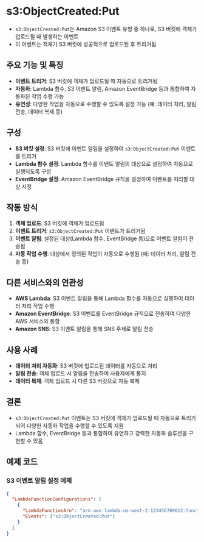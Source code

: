 # s3:ObjectCreated:Put

- `s3:ObjectCreated:Put`는 Amazon S3 이벤트 유형 중 하나로, S3 버킷에 객체가 업로드될 때 발생하는 이벤트
- 이 이벤트는 객체가 S3 버킷에 성공적으로 업로드된 후 트리거됨

## 주요 기능 및 특징
- **이벤트 트리거**: S3 버킷에 객체가 업로드될 때 자동으로 트리거됨
- **자동화**: Lambda 함수, S3 이벤트 알림, Amazon EventBridge 등과 통합하여 자동화된 작업 수행 가능
- **유연성**: 다양한 작업을 자동으로 수행할 수 있도록 설정 가능 (예: 데이터 처리, 알림 전송, 데이터 복제 등)

## 구성
- **S3 버킷 설정**: S3 버킷에 이벤트 알림을 설정하여 `s3:ObjectCreated:Put` 이벤트를 트리거
- **Lambda 함수 설정**: Lambda 함수를 이벤트 알림의 대상으로 설정하여 자동으로 실행되도록 구성
- **EventBridge 설정**: Amazon EventBridge 규칙을 설정하여 이벤트를 처리할 대상 지정

## 작동 방식
1. **객체 업로드**: S3 버킷에 객체가 업로드됨
2. **이벤트 트리거**: `s3:ObjectCreated:Put` 이벤트가 트리거됨
3. **이벤트 알림**: 설정된 대상(Lambda 함수, EventBridge 등)으로 이벤트 알림이 전송됨
4. **자동 작업 수행**: 대상에서 정의된 작업이 자동으로 수행됨 (예: 데이터 처리, 알림 전송 등)

## 다른 서비스와의 연관성
- **AWS Lambda**: S3 이벤트 알림을 통해 Lambda 함수를 자동으로 실행하여 데이터 처리 작업 수행
- **Amazon EventBridge**: S3 이벤트를 EventBridge 규칙으로 전송하여 다양한 AWS 서비스와 통합
- **Amazon SNS**: S3 이벤트 알림을 통해 SNS 주제로 알림 전송

## 사용 사례
- **데이터 처리 자동화**: S3 버킷에 업로드된 데이터를 자동으로 처리
- **알림 전송**: 객체 업로드 시 알림을 전송하여 사용자에게 통지
- **데이터 복제**: 객체 업로드 시 다른 S3 버킷으로 자동 복제

## 결론
- `s3:ObjectCreated:Put` 이벤트는 S3 버킷에 객체가 업로드될 때 자동으로 트리거되어 다양한 자동화 작업을 수행할 수 있도록 지원
- Lambda 함수, EventBridge 등과 통합하여 유연하고 강력한 자동화 솔루션을 구현할 수 있음

## 예제 코드
### S3 이벤트 알림 설정 예제
```json
{
  "LambdaFunctionConfigurations": [
    {
      "LambdaFunctionArn": "arn:aws:lambda:us-west-2:123456789012:function:ProcessS3Event",
      "Events": ["s3:ObjectCreated:Put"]
    }
  ]
}